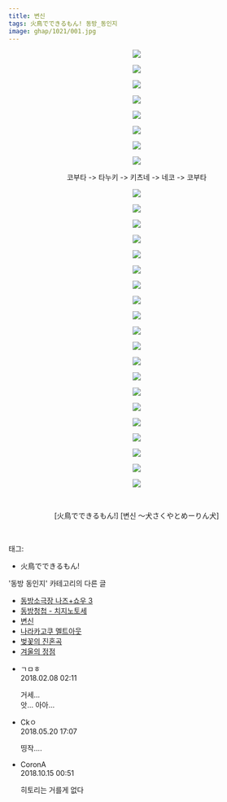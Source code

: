 ```yaml
---
title: 변신
tags: 火鳥でできるもん! 동방_동인지
image: ghap/1021/001.jpg
---
```

<div class="article">
<p style="text-align: center; clear: none; float: none;"><img src="{{ site.nasurl }}/ghap/1021/001.jpg"/></p>
<p style="text-align: center; clear: none; float: none;"><img src="{{ site.nasurl }}/ghap/1021/002.jpg"/></p>
<p style="text-align: center; clear: none; float: none;"><img src="{{ site.nasurl }}/ghap/1021/003.jpg"/></p>
<p style="text-align: center; clear: none; float: none;"><img src="{{ site.nasurl }}/ghap/1021/004.jpg"/></p>
<p style="text-align: center; clear: none; float: none;"><img src="{{ site.nasurl }}/ghap/1021/005.jpg"/></p>
<p style="text-align: center; clear: none; float: none;"><img src="{{ site.nasurl }}/ghap/1021/006.jpg"/></p>
<p style="text-align: center; clear: none; float: none;"><img src="{{ site.nasurl }}/ghap/1021/007.jpg"/></p>
<p style="text-align: center; clear: none; float: none;"><img src="{{ site.nasurl }}/ghap/1021/008.jpg"/></p>
<p style="text-align: center; clear: none; float: none;">코부타 -&gt; 타누키 -&gt; 키츠네 -&gt; 네코 -&gt; 코부타</p>
<p style="text-align: center; clear: none; float: none;"><img src="{{ site.nasurl }}/ghap/1021/009.jpg"/></p>
<p style="text-align: center; clear: none; float: none;"><img src="{{ site.nasurl }}/ghap/1021/010.jpg"/></p>
<p style="text-align: center; clear: none; float: none;"><img src="{{ site.nasurl }}/ghap/1021/011.jpg"/></p>
<p style="text-align: center; clear: none; float: none;"><img src="{{ site.nasurl }}/ghap/1021/012.jpg"/></p>
<p style="text-align: center; clear: none; float: none;"><img src="{{ site.nasurl }}/ghap/1021/013.jpg"/></p>
<p style="text-align: center; clear: none; float: none;"><img src="{{ site.nasurl }}/ghap/1021/014.jpg"/></p>
<p style="text-align: center; clear: none; float: none;"><img src="{{ site.nasurl }}/ghap/1021/015.jpg"/></p>
<p style="text-align: center; clear: none; float: none;"><img src="{{ site.nasurl }}/ghap/1021/016.jpg"/></p>
<p style="text-align: center; clear: none; float: none;"><img src="{{ site.nasurl }}/ghap/1021/017.jpg"/></p>
<p style="text-align: center; clear: none; float: none;"><img src="{{ site.nasurl }}/ghap/1021/018.jpg"/></p>
<p style="text-align: center; clear: none; float: none;"><img src="{{ site.nasurl }}/ghap/1021/019.jpg"/></p>
<p style="text-align: center; clear: none; float: none;"><img src="{{ site.nasurl }}/ghap/1021/020.jpg"/></p>
<p style="text-align: center; clear: none; float: none;"><img src="{{ site.nasurl }}/ghap/1021/021.jpg"/></p>
<p style="text-align: center; clear: none; float: none;"><img src="{{ site.nasurl }}/ghap/1021/022.jpg"/></p>
<p style="text-align: center; clear: none; float: none;"><img src="{{ site.nasurl }}/ghap/1021/023.jpg"/></p>
<p style="text-align: center; clear: none; float: none;"><img src="{{ site.nasurl }}/ghap/1021/024.jpg"/></p>
<p style="text-align: center; clear: none; float: none;"><img src="{{ site.nasurl }}/ghap/1021/025.jpg"/></p>
<p style="text-align: center; clear: none; float: none;"><img src="{{ site.nasurl }}/ghap/1021/026.jpg"/></p>
<p style="text-align: center; clear: none; float: none;"><img src="{{ site.nasurl }}/ghap/1021/027.jpg"/></p>
<p style="text-align: center; clear: none; float: none;"><img src="{{ site.nasurl }}/ghap/1021/028.jpg"/></p>
<p style="text-align: center; clear: none; float: none;"><br/></p>
<p style="text-align: center; clear: none; float: none;">[火鳥でできるもん!] [변신 ～犬さくやとめーりん犬]</p>
<p><br/></p>
</div><div class="tagTrail">
<p>태그: </p>
<ul>
<li>火鳥でできるもん!</li>
</ul>
</div><div class="another">
<p>'동방 동인지' 카테고리의 다른 글</p>
<ul>
<li><a href="/2016-07-22-ghap_1023">동방소극장 나즈+쇼우 3</a></li>
<li><a href="/2016-07-22-ghap_1022">동방청첩 - 치지노토세</a></li>
<li><a href="/2016-07-22-ghap_1021">변신</a></li>
<li><a href="/2016-07-22-ghap_1020">나라카고쿠 멜트아웃</a></li>
<li><a href="/2016-07-22-ghap_1019">벚꽃의 진혼곡</a></li>
<li><a href="/2016-07-22-ghap_1018">겨울의 정점</a></li>
</ul>
</div><div class="cb_module cb_fluid">
<div class="cb_wrt cb_profile">
<div class="comment">
<ul>
<li class="cb_thumb_off" id="comment15194880">
<div class="cb_comment_area">
<div class="cb_info_area">
<div class="cb_section">
<span class="cb_nick_name">ㄱㅁㅎ</span>
</div>
<div class="cb_section">
<span class="cb_date">2018.02.08 02:11 </span>
</div>
</div>
<div class="cb_dsc_comment">
<p class="cb_dsc">
											거세...<br/>
앗... 아아...
										</p>
</div>
</div></li>
<li class="cb_thumb_off" id="comment15259083">
<div class="cb_comment_area">
<div class="cb_info_area">
<div class="cb_section">
<span class="cb_nick_name">Ckㅇ</span>
</div>
<div class="cb_section">
<span class="cb_date">2018.05.20 17:07 </span>
</div>
</div>
<div class="cb_dsc_comment">
<p class="cb_dsc">
											띵작....
										</p>
</div>
</div></li>
<li class="cb_thumb_off" id="comment15355162">
<div class="cb_comment_area">
<div class="cb_info_area">
<div class="cb_section">
<span class="cb_nick_name">CoronA</span>
</div>
<div class="cb_section">
<span class="cb_date">2018.10.15 00:51 </span>
</div>
</div>
<div class="cb_dsc_comment">
<p class="cb_dsc">
											히토리는 거를게 없다
										</p>
</div>
</div></li>
</ul>
</div>
</div><!-- commentList close -->
</div>